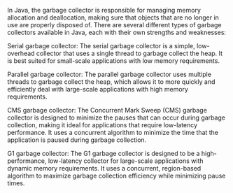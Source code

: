 In Java, the garbage collector is responsible for managing memory allocation and deallocation, making sure that objects that are no longer in use are properly disposed of. There are several different types of garbage collectors available in Java, each with their own strengths and weaknesses:

Serial garbage collector: The serial garbage collector is a simple, low-overhead collector that uses a single thread to garbage collect the heap. It is best suited for small-scale applications with low memory requirements.

Parallel garbage collector: The parallel garbage collector uses multiple threads to garbage collect the heap, which allows it to more quickly and efficiently deal with large-scale applications with high memory requirements.

CMS garbage collector: The Concurrent Mark Sweep (CMS) garbage collector is designed to minimize the pauses that can occur during garbage collection, making it ideal for applications that require low-latency performance. It uses a concurrent algorithm to minimize the time that the application is paused during garbage collection.

G1 garbage collector: The G1 garbage collector is designed to be a high-performance, low-latency collector for large-scale applications with dynamic memory requirements. It uses a concurrent, region-based algorithm to maximize garbage collection efficiency while minimizing pause times.
